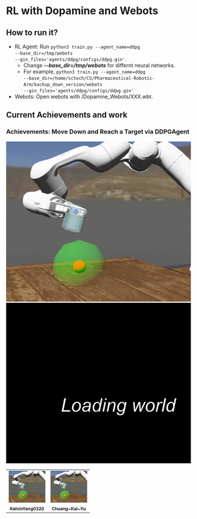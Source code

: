 # RL with Dopamine and Webots
## How to run it?
* RL Agent: Run <code>python3 train.py --agent_name=ddpg --base_dir=/tmp/webots --gin_files='agents/ddpg/configs/ddpg.gin'</code>.
  * Change ***--base_dir=/tmp/webots*** for differnt neural networks.
  * For example, <code>python3 train.py --agent_name=ddpg --base_dir=/home/sctech/CS/Pharmaceutical-Robotic-Arm/backup_down_version/webots  --gin_files='agents/ddpg/configs/ddpg.gin'</code>
* Webots: Open webots with /Dopamine_Webots/XXX.wbt.
## Current Achievements and work
### Achievements: Move Down and Reach a Target via DDPGAgent
![image](https://github.com/CT-Lab/Pharmaceutical-Robotic-Arm/blob/Dopamine_Webots/img/20201123_190054.gif)![image](https://github.com/CT-Lab/Pharmaceutical-Robotic-Arm/blob/Dopamine_Webots/img/20201123_200537.gif)
<table>
  <tr>
    <td align="center"><a href="https://github.com/KelvinYang0320"><img src="https://github.com/CT-Lab/Pharmaceutical-Robotic-Arm/blob/Dopamine_Webots/img/20201123_190054.gif" width="100px;" alt=""/><br /><sub><b>KelvinYang0320</b></sub></a><br /></td>
    <td align="center"><a href="https://github.com/z0978916348"><img src="https://github.com/CT-Lab/Pharmaceutical-Robotic-Arm/blob/Dopamine_Webots/img/20201123_190054.gif" width="100px;" alt=""/><br /><sub><b>Chuang-Kai-Yu</b></sub></a><br /></td>
  </tr>
</table>

